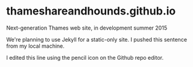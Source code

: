 # thameshareandhounds.github.io
Next-generation Thames web site, in development summer 2015

We're planning to use Jekyll for a static-only site.  I pushed this sentence from my local machine.

I edited this line using the pencil icon on the Github repo editor.
